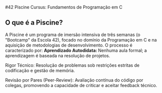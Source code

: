 #42 Piscine Cursus: Fundamentos de Programação em C

##  O que é a Piscine?

A Piscine é um programa de imersão intensiva de três semanas (o "Bootcamp" da Escola 42), focado no domínio da Programação em C e na aquisição de metodologias de desenvolvimento. O processo é caracterizado por:
<strong>Aprendizado Autodidata: </strong> Nenhuma aula formal; a aprendizagem é baseada na resolução de projetos.

Rigor Técnico: Resolução de problemas sob restrições estritas de codificação e gestão de memória.

Revisão por Pares (Peer-Review): Avaliação contínua do código por colegas, promovendo a capacidade de criticar e aceitar feedback técnico.
